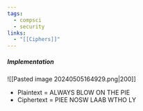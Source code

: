 ```yaml
---
tags:
  - compsci
  - security
links:
  - "[[Ciphers]]"
---
```

##### Implementation
![[Pasted image 20240505164929.png|200]]
- Plaintext = ALWAYS BLOW ON THE PIE
- Ciphertext = PIEE NOSW LAAB WTHO LY
